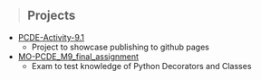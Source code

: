 >## Projects
* [PCDE-Activity-9.1](https://laopmx.github.io/PCDE-Activity-9.1/)
   * Project to showcase publishing to github pages
* [MO-PCDE_M9_final_assignment](https://laopmx.github.io/MO-PCDE_M9_final_assignment)
   * Exam to test knowledge of Python Decorators and Classes



